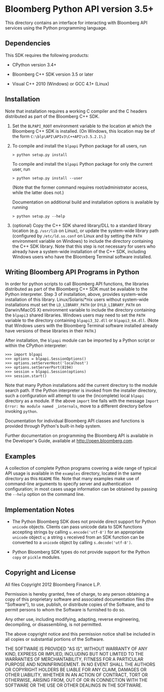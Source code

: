 Bloomberg Python API version 3.5+
================================

This directory contains an interface for interacting with Bloomberg API
services using the Python programming language.


Dependencies
------------

This SDK requires the following products:

- CPython version 3.4+

- Bloomberg C++ SDK version 3.5 or later

- Visual C++ 2010 (Windows) or GCC 4.1+ (Linux)


Installation
------------

Note that installation requires a working C compiler and the C headers
distributed as part of the Bloomberg C++ SDK.

1. Set the `BLPAPI_ROOT` environment variable to the location at which the
   Bloomberg C++ SDK is installed. (On Windows, this location may be of the
   form `C:\blp\API\APIv3\C++API\v3.5.2.1\`.)

2. To compile and install the `blpapi` Python package for all users, run

       > python setup.py install

   To compile and install the `blpapi` Python package for only the current
   user, run

       > python setup.py install --user

   (Note that the former command requires root/administrator access, while the
   latter does not.)

   Documentation on additional build and installation options is available by
   running

       > python setup.py --help

3. (optional) Copy the C++ SDK shared library/DLL to a standard library
   location (e.g. `/usr/lib` on Linux), or update the system-wide library path
   (configured by `/etc/ld.so.conf` on Linux and by setting the `PATH`
   environment variable on Windows) to include the directory containing the
   C++ SDK library.  Note that this step is not necessary for users who already
   have a system-wide installation of the C++ SDK, including Windows users who
   have the Bloomberg Terminal software installed.


Writing Bloomberg API Programs in Python
----------------------------------------

In order for python scripts to call Bloomberg API functions, the libraries
distributed as part of the Bloomberg C++ SDK must be available to the Python
interpreter.  Step 3 of installation, above, provides system-wide installation
of this library. Linux/Solaris/*nix users without system-wide installations
must set the `LD_LIBRARY_PATH` (or `DYLD_LIBRARY_PATH` on Darwin/MacOS X)
environment variable to include the directory containing the `blpapi3` shared
libraries.  Windows users may need to set the `PATH` variable to the
directory containing `blpapi3_32.dll` or `blpapi3_64.dll`. (Note that Windows
users with the Bloomberg Terminal software installed already have versions of
these libraries in their `PATH`.)

After installation, the `blpapi` module can be imported by a Python script or
within the CPython interpreter:

    >>> import blpapi
    >>> options = blpapi.SessionOptions()
    >>> options.setServerHost('localhost')
    >>> options.setServerPort(8194)
    >>> session = blpapi.Session(options)
    >>> session.start()

Note that many Python installations add the current directory to the module
search path. If the Python interpreter is invoked from the installer directory,
such a configuration will attempt to use the (incomplete) local `blpapi`
directory as a module. If the above `import` line fails with the message
`Import Error: No module named _internals`, move to a different directory
before invoking `python`.

Documentation for individual Bloomberg API classes and functions is provided
through Python's built-in help system.

Further documentation on programming the Bloomberg API is available in the
Developer's Guide, available at <http://open.bloomberg.com>.


Examples
--------

A collection of complete Python programs covering a wide range of typical API
usage is available in the `examples` directory, located in the same directory
as this `README` file. Note that many examples make use of command-line
arguments to specify server and authentication configuration; in most cases
usage information can be obtained by passing the `--help` option on the command
line.


Implementation Notes
--------------------

- The Python Bloomberg SDK does not provide direct support for Python `unicode`
  objects. Clients can pass unicode data to SDK functions accepting strings by
  calling `u.encode('utf-8')` for an appropriate `unicode` object `u`; a string
  `s` received from an SDK function can be converted to a `unicode` object by
  calling `s.decode('utf-8')`.

- Python Bloomberg SDK types do not provide support for the Python `copy` or
  `pickle` modules.


Copyright and License
---------------------

All files Copyright 2012 Bloomberg Finance L.P.

Permission is hereby granted, free of charge, to any person obtaining a copy of
this proprietary software and associated documentation files (the "Software"),
to use, publish, or distribute copies of the Software, and to permit persons to
whom the Software is furnished to do so.

Any other use, including modifying, adapting, reverse engineering, decompiling,
or disassembling, is not permitted.

The above copyright notice and this permission notice shall be included in all
copies or substantial portions of the Software.

THE SOFTWARE IS PROVIDED "AS IS", WITHOUT WARRANTY OF ANY KIND, EXPRESS OR
IMPLIED, INCLUDING BUT NOT LIMITED TO THE WARRANTIES OF MERCHANTABILITY,
FITNESS FOR A PARTICULAR PURPOSE AND NONINFRINGEMENT. IN NO EVENT SHALL THE
AUTHORS OR COPYRIGHT HOLDERS BE LIABLE FOR ANY CLAIM, DAMAGES OR OTHER
LIABILITY, WHETHER IN AN ACTION OF CONTRACT, TORT OR OTHERWISE, ARISING FROM,
OUT OF OR IN CONNECTION WITH THE SOFTWARE OR THE USE OR OTHER DEALINGS IN THE
SOFTWARE.

